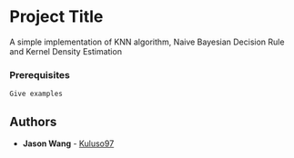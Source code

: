 # Project Title

A simple implementation of KNN algorithm, Naive Bayesian Decision Rule and Kernel Density Estimation


### Prerequisites

```
Give examples
```


## Authors

* **Jason Wang** - [Kuluso97](https://github.com/Kuluso97)
